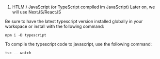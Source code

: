 1. HTLM / JavaScript (or TypeScript compiled im JavaScript)
   Later on, we will use NextJS/ReactJS

Be sure to have the latest typescript version installed globally in your workspace or install with the following command:

```shell
npm i -D typescript
```

To compile the typescript code to javascript, use the following command:

```shell
tsc -- watch
```

